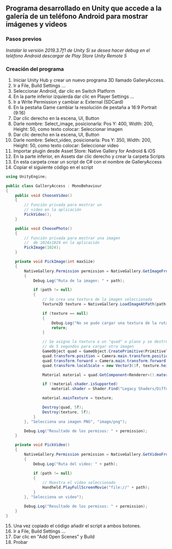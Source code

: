 ## Programa desarrollado en Unity que accede a la galería de un teléfono Android para mostrar imágenes y videos


### Pasos previos 

*Instalar la versión 2019.3.7f1 de Unity*
*Si se desea hacer debug en el teléfono Android descargar de Play Store Unity Remote 5*

### Creación del programa

1. Iniciar Unity Hub y crear un nuevo programa 3D llamado GalleryAccess.
2. Ir a File, Build Settings ...
3. Seleccionar Android, dar clic en Switch Platform
4. En la parte inferior izquierda dar clic en Player Settings ...
5. Ir a Write Permission y cambiar a: External (SDCard)
6. En la pestaña Game cambiar la resolución de pestaña a 16:9 Portrait (9:16)
7. Dar clic derecho en la escena, UI, Button
8. Darle nombre: Select_image, posicionarla: Pos Y: 400, Width: 200, Height: 50, como texto colocar: Seleccionar imagen
9. Dar clic derecho en la escena, UI, Button
10. Darle nombre: Select_video, posicionarla: Pos Y: 350, Width: 200, Height: 50, como texto colocar: Seleccionar video
11. Importar plugin desde Asset Store: Native Gallery for Android & iOS
12. En la parte inferior, en Assets dar clic derecho y crear la carpeta Scripts
13. En esta carpeta crear un script de C# con el nombre de GalleryAccess
14. Copiar el siguiente código en el script

```c#
using UnityEngine;

public class GalleryAccess : MonoBehaviour
{
    public void ChooseVideo()
    {
        // Función privada para mostrar un
        // video en la aplicación
        PickVideo();
    }

    public void ChoosePhoto()
    {
        // Función privada para mostrar una imagen
        //  de 1024x1024 en la aplicación
        PickImage(1024);
    }

    private void PickImage(int maxSize)
    {
        NativeGallery.Permission permission = NativeGallery.GetImageFromGallery((path) =>
        {
            Debug.Log("Ruta de la imagen: " + path);

            if (path != null)
            {
                // Se crea una textura de la imagen seleccionada
                Texture2D texture = NativeGallery.LoadImageAtPath(path, maxSize);

                if (texture == null)
                {
                    Debug.Log("No se pudo cargar una textura de la ruta: " + path);
                    return;
                }

                // Se asigna la textura a un "quad" o plano y se destruye después
                // de 5 segundos para cargar otra imagen
                GameObject quad = GameObject.CreatePrimitive(PrimitiveType.Quad);
                quad.transform.position = Camera.main.transform.position + Camera.main.transform.forward * 2.5f;
                quad.transform.forward = Camera.main.transform.forward;
                quad.transform.localScale = new Vector3(1f, texture.height / (float)texture.width, 1f);

                Material material = quad.GetComponent<Renderer>().material;

                if (!material.shader.isSupported) 
                    material.shader = Shader.Find("Legacy Shaders/Diffuse");

                material.mainTexture = texture;

                Destroy(quad, 5f);
                Destroy(texture, 5f);
            }
        }, "Selecciona una imagen PNG", "image/png");

        Debug.Log("Resultado de los permisos: " + permission);
    }

    private void PickVideo()
    {
        NativeGallery.Permission permission = NativeGallery.GetVideoFromGallery((path) =>
        {
            Debug.Log("Ruta del video: " + path);

            if (path != null)
            {
                // Muestra el video seleccionado
                Handheld.PlayFullScreenMovie("file://" + path);
            }
        }, "Selecciona un video");

        Debug.Log("Resultado de los permisos: " + permission);
    }
}
```

15. Una vez copiado el código añadir el script a ambos botones.
16. Ir a File, Build Settings ...
17. Dar clic  en "Add Open Scenes" y Build
18. Probar
